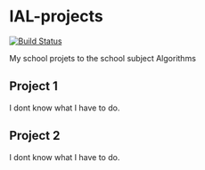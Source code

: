 # IAL-projects

[![Build Status](https://travis-ci.com/martinkobelka/IAL-projects.svg?token=dHk9Rwh2CD43xY5HbRpW&branch=master)](https://travis-ci.com/martinkobelka/IAL-projects)

My school projets to the school subject Algorithms

Project 1
---------

I dont know what I have to do.

Project 2
---------

I dont know what I have to do.
